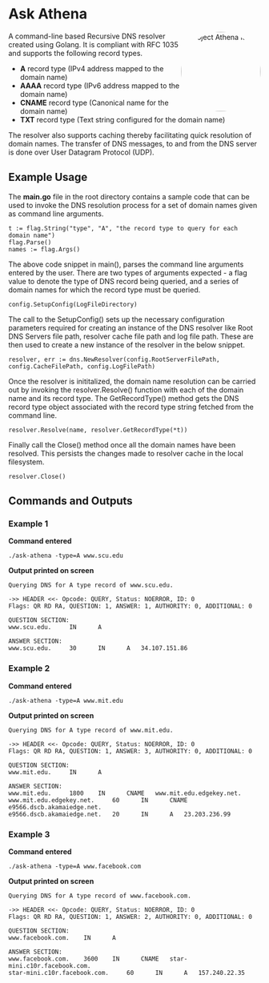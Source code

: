 # Ask Athena

<img src="https://mkbalaji.pages.dev/project-athena/project-athena.png" style="border-radius:50%" align="right" width="159px" alt="Project Athena logo">

A command-line based Recursive DNS resolver created using Golang. It is compliant with RFC 1035 and supports the following record types.

- **A** record type (IPv4 address mapped to the domain name)
- **AAAA** record type (IPv6 address mapped to the domain name)
- **CNAME** record type (Canonical name for the domain name)
- **TXT** record type (Text string configured for the domain name)

The resolver also supports caching thereby facilitating quick resolution of domain names. The transfer of DNS messages, to and from the DNS server is done over User Datagram Protocol (UDP).

## Example Usage

The **main.go** file in the root directory contains a sample code that can be used to invoke the DNS resolution process for a set of domain names given as command line arguments.

```text
t := flag.String("type", "A", "the record type to query for each domain name")
flag.Parse()
names := flag.Args()
```

The above code snippet in main(), parses the command line arguments entered by the user. There are two types of arguments expected - a flag value to denote the type of DNS record being queried, and a series of domain names for which the record type must be queried.

```text
config.SetupConfig(LogFileDirectory)
```

The call to the SetupConfig() sets up the necessary configuration parameters required for creating an instance of the DNS resolver like Root DNS Servers file path, resolver cache file path and log file path. These are then used to create a new instance of the resolver in the below snippet.

```text
resolver, err := dns.NewResolver(config.RootServerFilePath, config.CacheFilePath, config.LogFilePath)
```

Once the resolver is inititalized, the domain name resolution can be carried out by invoking the resolver.Resolve() function with each of the domain name and its record type. The GetRecordType() method gets the DNS record type object associated with the record type string fetched from the command line.

```text
resolver.Resolve(name, resolver.GetRecordType(*t))
```

Finally call the Close() method once all the domain names have been resolved. This persists the changes made to resolver cache in the local filesystem.

```text
resolver.Close()
```

## Commands and Outputs

### Example 1

**Command entered** 

```text
./ask-athena -type=A www.scu.edu
```

**Output printed on screen**

```text
Querying DNS for A type record of www.scu.edu.

->> HEADER <<- Opcode: QUERY, Status: NOERROR, ID: 0
Flags: QR RD RA, QUESTION: 1, ANSWER: 1, AUTHORITY: 0, ADDITIONAL: 0

QUESTION SECTION:
www.scu.edu. 	 IN 	 A

ANSWER SECTION:
www.scu.edu. 	 30 	 IN 	 A 	 34.107.151.86

```

### Example 2

**Command entered** 

```text
./ask-athena -type=A www.mit.edu
```

**Output printed on screen**

```text
Querying DNS for A type record of www.mit.edu.

->> HEADER <<- Opcode: QUERY, Status: NOERROR, ID: 0
Flags: QR RD RA, QUESTION: 1, ANSWER: 3, AUTHORITY: 0, ADDITIONAL: 0

QUESTION SECTION:
www.mit.edu. 	 IN 	 A

ANSWER SECTION:
www.mit.edu. 	 1800 	 IN 	 CNAME 	 www.mit.edu.edgekey.net.
www.mit.edu.edgekey.net. 	 60 	 IN 	 CNAME 	 e9566.dscb.akamaiedge.net.
e9566.dscb.akamaiedge.net. 	 20 	 IN 	 A 	 23.203.236.99

```

### Example 3

**Command entered** 

```text
./ask-athena -type=A www.facebook.com
```

**Output printed on screen**

```text
Querying DNS for A type record of www.facebook.com.

->> HEADER <<- Opcode: QUERY, Status: NOERROR, ID: 0
Flags: QR RD RA, QUESTION: 1, ANSWER: 2, AUTHORITY: 0, ADDITIONAL: 0

QUESTION SECTION:
www.facebook.com. 	 IN 	 A

ANSWER SECTION:
www.facebook.com. 	 3600 	 IN 	 CNAME 	 star-mini.c10r.facebook.com.
star-mini.c10r.facebook.com. 	 60 	 IN 	 A 	 157.240.22.35

```
